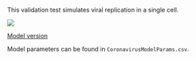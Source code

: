 This validation test simulates viral replication in a single cell. 

![](https://raw.githubusercontent.com/covid-tissue-models/covid-tissue-response-models/c4349bf1bde131956b42a39e84d21d99aacd6f51/CC3D/Models/BiocIU/SARSCoV2MultiscaleVTM/ValidationTests/SingleCellVRM/Model/Simulation/VRM%20Data%20Close.png)

[Model version](https://github.com/covid-tissue-models/covid-tissue-response-models/tree/0c34688cd58c8e1b81caf96b0ff12a400ae63e11)

Model parameters can be found in `CoronavirusModelParams.csv`. 